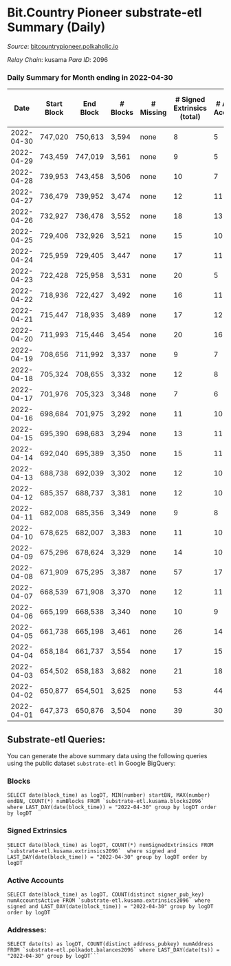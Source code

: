 # Bit.Country Pioneer substrate-etl Summary (Daily)

_Source_: [bitcountrypioneer.polkaholic.io](https://bitcountrypioneer.polkaholic.io)

*Relay Chain*: kusama
*Para ID*: 2096



### Daily Summary for Month ending in 2022-04-30


| Date | Start Block | End Block | # Blocks | # Missing | # Signed Extrinsics (total) | # Active Accounts | # Addresses with Balances | # Events | # Transfers | # XCM Transfers In | # XCM Transfers Out |
| ---- | ----------- | --------- | -------- | --------- | --------------------------- | ----------------- | ------------------------- | -------- | ----------- | ------------------ | ------------------- |
| 2022-04-30 | 747,020 | 750,613 | 3,594 | none  | 8 | 5 | 16,146 | 7,495 | 263  |   |   |
| 2022-04-29 | 743,459 | 747,019 | 3,561 | none  | 9 | 5 | 16,146 | 7,431 | 264  |   |   |
| 2022-04-28 | 739,953 | 743,458 | 3,506 | none  | 10 | 7 | 16,146 | 7,373 | 406  |   |   |
| 2022-04-27 | 736,479 | 739,952 | 3,474 | none  | 12 | 11 | 16,096 | 7,537 | 529  |   |   |
| 2022-04-26 | 732,927 | 736,478 | 3,552 | none  | 18 | 13 | 16,096 | 7,762 | 564  |   |   |
| 2022-04-25 | 729,406 | 732,926 | 3,521 | none  | 15 | 10 | 16,096 | 7,553 | 436  |   |   |
| 2022-04-24 | 725,959 | 729,405 | 3,447 | none  | 17 | 11 | 16,096 | 7,527 | 647  |   |   |
| 2022-04-23 | 722,428 | 725,958 | 3,531 | none  | 20 | 5 | 16,046 | 7,531 | 369  |   |   |
| 2022-04-22 | 718,936 | 722,427 | 3,492 | none  | 16 | 11 | 16,046 | 7,632 | 564  |   |   |
| 2022-04-21 | 715,447 | 718,935 | 3,489 | none  | 17 | 12 | 16,046 | 7,625 | 667  |   |   |
| 2022-04-20 | 711,993 | 715,446 | 3,454 | none  | 20 | 16 | 15,996 | 7,602 | 691  |   |   |
| 2022-04-19 | 708,656 | 711,992 | 3,337 | none  | 9 | 7 | 15,946 | 7,027 | 308  |   |   |
| 2022-04-18 | 705,324 | 708,655 | 3,332 | none  | 12 | 8 | 15,946 | 7,013 | 285  |   |   |
| 2022-04-17 | 701,976 | 705,323 | 3,348 | none  | 7 | 6 | 15,946 | 6,991 | 359  |   |   |
| 2022-04-16 | 698,684 | 701,975 | 3,292 | none  | 11 | 10 | 15,896 | 7,104 | 465  |   |   |
| 2022-04-15 | 695,390 | 698,683 | 3,294 | none  | 13 | 11 | 15,896 | 7,136 | 479  |   |   |
| 2022-04-14 | 692,040 | 695,389 | 3,350 | none  | 15 | 11 | 15,896 | 7,275 | 599  |   |   |
| 2022-04-13 | 688,738 | 692,039 | 3,302 | none  | 12 | 10 | 15,846 | 7,106 | 438  |   |   |
| 2022-04-12 | 685,357 | 688,737 | 3,381 | none  | 12 | 10 | 15,846 | 7,298 | 577  |   |   |
| 2022-04-11 | 682,008 | 685,356 | 3,349 | none  | 9 | 8 | 15,796 | 7,144 | 397  |   |   |
| 2022-04-10 | 678,625 | 682,007 | 3,383 | none  | 11 | 10 | 15,796 | 7,232 | 513  |   |   |
| 2022-04-09 | 675,296 | 678,624 | 3,329 | none  | 14 | 10 | 15,746 | 7,171 | 439  |   |   |
| 2022-04-08 | 671,909 | 675,295 | 3,387 | none  | 57 | 17 | 15,746 | 7,736 | 779  |   |   |
| 2022-04-07 | 668,539 | 671,908 | 3,370 | none  | 12 | 11 | 15,696 | 7,230 | 426  |   |   |
| 2022-04-06 | 665,199 | 668,538 | 3,340 | none  | 10 | 9 | 15,696 | 7,089 | 462  |   |   |
| 2022-04-05 | 661,738 | 665,198 | 3,461 | none  | 26 | 14 | 15,646 | 7,790 | 938  |   |   |
| 2022-04-04 | 658,184 | 661,737 | 3,554 | none  | 17 | 15 | 15,546 | 7,789 | 804  |   |   |
| 2022-04-03 | 654,502 | 658,183 | 3,682 | none  | 21 | 18 | 15,446 | 8,190 | 906  |   |   |
| 2022-04-02 | 650,877 | 654,501 | 3,625 | none  | 53 | 44 | 15,346 | 8,817 | 1,597  |   |   |
| 2022-04-01 | 647,373 | 650,876 | 3,504 | none  | 39 | 30 | 15,196 | 8,091 | 1,088  |   |   |

## Substrate-etl Queries:
You can generate the above summary data using the following queries using the public dataset `substrate-etl` in Google BigQuery:


### Blocks
```
SELECT date(block_time) as logDT, MIN(number) startBN, MAX(number) endBN, COUNT(*) numBlocks FROM `substrate-etl.kusama.blocks2096`  where LAST_DAY(date(block_time)) = "2022-04-30" group by logDT order by logDT
```


### Signed Extrinsics
```
SELECT date(block_time) as logDT, COUNT(*) numSignedExtrinsics FROM `substrate-etl.kusama.extrinsics2096`  where signed and LAST_DAY(date(block_time)) = "2022-04-30" group by logDT order by logDT
```


### Active Accounts
```
SELECT date(block_time) as logDT, COUNT(distinct signer_pub_key) numAccountsActive FROM `substrate-etl.kusama.extrinsics2096` where signed and LAST_DAY(date(block_time)) = "2022-04-30" group by logDT order by logDT
```


### Addresses:
```
SELECT date(ts) as logDT, COUNT(distinct address_pubkey) numAddress FROM `substrate-etl.polkadot.balances2096` where LAST_DAY(date(ts)) = "2022-04-30" group by logDT```

